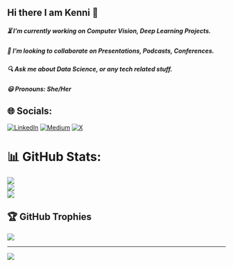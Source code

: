 ## Hi there I am Kenni 👋

##### ⏳ I’m currently working on Computer Vision, Deep Learning Projects.
##### 🌊 I’m looking to collaborate on Presentations, Podcasts, Conferences. 
##### 🔍 Ask me about Data Science, or any tech related stuff.
##### 😃 Pronouns: She/Her

## 🌐 Socials:
[![LinkedIn](https://img.shields.io/badge/LinkedIn-%230077B5.svg?logo=linkedin&logoColor=white)](https://linkedin.com/in/kennikonate) [![Medium](https://img.shields.io/badge/Medium-12100E?logo=medium&logoColor=white)](https://medium.com/@kennikonate) [![X](https://img.shields.io/badge/X-black.svg?logo=X&logoColor=white)](https://x.com/eng_kenni) 
# 📊 GitHub Stats:
![](https://github-readme-stats.vercel.app/api?username=engkenni&theme=dark&hide_border=false&include_all_commits=false&count_private=false)<br/>
![](https://github-readme-streak-stats.herokuapp.com/?user=engkenni&theme=dark&hide_border=false)<br/>
![](https://github-readme-stats.vercel.app/api/top-langs/?username=engkenni&theme=dark&hide_border=false&include_all_commits=false&count_private=false&layout=compact)

## 🏆 GitHub Trophies
![](https://github-profile-trophy.vercel.app/?username=engkenni&theme=radical&no-frame=false&no-bg=true&margin-w=4)

---
[![](https://visitcount.itsvg.in/api?id=engkenni&icon=0&color=0)](https://visitcount.itsvg.in)

<!-- Proudly created with GPRM ( https://gprm.itsvg.in ) -->
